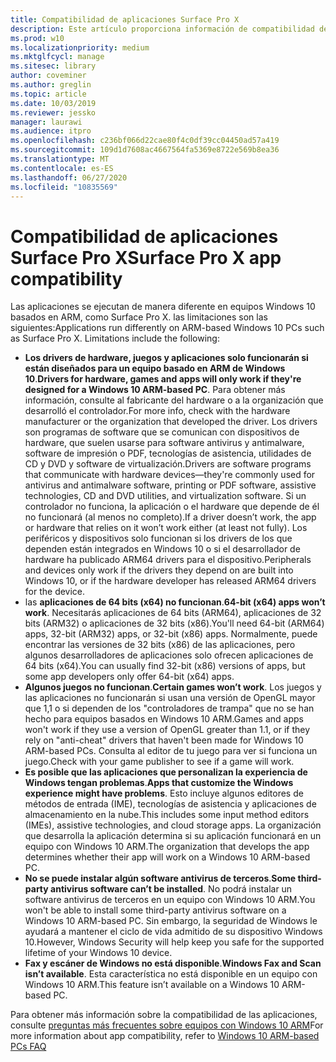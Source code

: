 ```yaml
---
title: Compatibilidad de aplicaciones Surface Pro X
description: Este artículo proporciona información de compatibilidad de la aplicación de presentación para PC Surface Pro X ARM.
ms.prod: w10
ms.localizationpriority: medium
ms.mktglfcycl: manage
ms.sitesec: library
author: coveminer
ms.author: greglin
ms.topic: article
ms.date: 10/03/2019
ms.reviewer: jessko
manager: laurawi
ms.audience: itpro
ms.openlocfilehash: c236bf066d22cae80f4c0df39cc04450ad57a419
ms.sourcegitcommit: 109d1d7608ac4667564fa5369e8722e569b8ea36
ms.translationtype: MT
ms.contentlocale: es-ES
ms.lasthandoff: 06/27/2020
ms.locfileid: "10835569"
---
```

# <span data-ttu-id="94ef0-103">Compatibilidad de aplicaciones Surface Pro X</span><span class="sxs-lookup"><span data-stu-id="94ef0-103">Surface Pro X app compatibility</span></span>

<span data-ttu-id="94ef0-104">Las aplicaciones se ejecutan de manera diferente en equipos Windows 10 basados en ARM, como Surface Pro X. las limitaciones son las siguientes:</span><span class="sxs-lookup"><span data-stu-id="94ef0-104">Applications run differently on ARM-based Windows 10 PCs such as Surface Pro X. Limitations include the following:</span></span>

- <span data-ttu-id="94ef0-105">**Los drivers de hardware, juegos y aplicaciones solo funcionarán si están diseñados para un equipo basado en ARM de Windows 10**.</span><span class="sxs-lookup"><span data-stu-id="94ef0-105">**Drivers for hardware, games and apps will only work if they're designed for a Windows 10 ARM-based PC**.</span></span> <span data-ttu-id="94ef0-106">Para obtener más información, consulte al fabricante del hardware o a la organización que desarrolló el controlador.</span><span class="sxs-lookup"><span data-stu-id="94ef0-106">For more info, check with the hardware manufacturer or the organization that developed the driver.</span></span> <span data-ttu-id="94ef0-107">Los drivers son programas de software que se comunican con dispositivos de hardware, que suelen usarse para software antivirus y antimalware, software de impresión o PDF, tecnologías de asistencia, utilidades de CD y DVD y software de virtualización.</span><span class="sxs-lookup"><span data-stu-id="94ef0-107">Drivers are software programs that communicate with hardware devices—they're commonly used for antivirus and antimalware software, printing or PDF software, assistive technologies, CD and DVD utilities, and virtualization software.</span></span> <span data-ttu-id="94ef0-108">Si un controlador no funciona, la aplicación o el hardware que depende de él no funcionará (al menos no completo).</span><span class="sxs-lookup"><span data-stu-id="94ef0-108">If a driver doesn’t work, the app or hardware that relies on it won’t work either (at least not fully).</span></span> <span data-ttu-id="94ef0-109">Los periféricos y dispositivos solo funcionan si los drivers de los que dependen están integrados en Windows 10 o si el desarrollador de hardware ha publicado ARM64 drivers para el dispositivo.</span><span class="sxs-lookup"><span data-stu-id="94ef0-109">Peripherals and devices only work if the drivers they depend on are built into Windows 10, or if the hardware developer has released ARM64 drivers for the device.</span></span>
- <span data-ttu-id="94ef0-110">las **aplicaciones de 64 bits (x64) no funcionan**.</span><span class="sxs-lookup"><span data-stu-id="94ef0-110">**64-bit (x64) apps won’t work**.</span></span> <span data-ttu-id="94ef0-111">Necesitarás aplicaciones de 64 bits (ARM64), aplicaciones de 32 bits (ARM32) o aplicaciones de 32 bits (x86).</span><span class="sxs-lookup"><span data-stu-id="94ef0-111">You'll need 64-bit (ARM64) apps, 32-bit (ARM32) apps, or 32-bit (x86) apps.</span></span> <span data-ttu-id="94ef0-112">Normalmente, puede encontrar las versiones de 32 bits (x86) de las aplicaciones, pero algunos desarrolladores de aplicaciones solo ofrecen aplicaciones de 64 bits (x64).</span><span class="sxs-lookup"><span data-stu-id="94ef0-112">You can usually find 32-bit (x86) versions of apps, but some app developers only offer 64-bit (x64) apps.</span></span>
- <span data-ttu-id="94ef0-113">**Algunos juegos no funcionan**.</span><span class="sxs-lookup"><span data-stu-id="94ef0-113">**Certain games won’t work**.</span></span> <span data-ttu-id="94ef0-114">Los juegos y las aplicaciones no funcionarán si usan una versión de OpenGL mayor que 1,1 o si dependen de los "controladores de trampa" que no se han hecho para equipos basados en Windows 10 ARM.</span><span class="sxs-lookup"><span data-stu-id="94ef0-114">Games and apps won't work if they use a version of OpenGL greater than 1.1, or if they rely on "anti-cheat" drivers that haven't been made for Windows 10 ARM-based PCs.</span></span> <span data-ttu-id="94ef0-115">Consulta al editor de tu juego para ver si funciona un juego.</span><span class="sxs-lookup"><span data-stu-id="94ef0-115">Check with your game publisher to see if a game will work.</span></span>
- <span data-ttu-id="94ef0-116">**Es posible que las aplicaciones que personalizan la experiencia de Windows tengan problemas**.</span><span class="sxs-lookup"><span data-stu-id="94ef0-116">**Apps that customize the Windows experience might have problems**.</span></span> <span data-ttu-id="94ef0-117">Esto incluye algunos editores de métodos de entrada (IME), tecnologías de asistencia y aplicaciones de almacenamiento en la nube.</span><span class="sxs-lookup"><span data-stu-id="94ef0-117">This includes some input method editors (IMEs), assistive technologies, and cloud storage apps.</span></span> <span data-ttu-id="94ef0-118">La organización que desarrolla la aplicación determina si su aplicación funcionará en un equipo con Windows 10 ARM.</span><span class="sxs-lookup"><span data-stu-id="94ef0-118">The organization that develops the app determines whether their app will work on a Windows 10 ARM-based PC.</span></span>
- <span data-ttu-id="94ef0-119">**No se puede instalar algún software antivirus de terceros**.</span><span class="sxs-lookup"><span data-stu-id="94ef0-119">**Some third-party antivirus software can’t be installed**.</span></span> <span data-ttu-id="94ef0-120">No podrá instalar un software antivirus de terceros en un equipo con Windows 10 ARM.</span><span class="sxs-lookup"><span data-stu-id="94ef0-120">You won't be able to install some third-party antivirus software on a Windows 10 ARM-based PC.</span></span> <span data-ttu-id="94ef0-121">Sin embargo, la seguridad de Windows le ayudará a mantener el ciclo de vida admitido de su dispositivo Windows 10.</span><span class="sxs-lookup"><span data-stu-id="94ef0-121">However, Windows Security will help keep you safe for the supported lifetime of your Windows 10 device.</span></span>
- <span data-ttu-id="94ef0-122">**Fax y escáner de Windows no está disponible**.</span><span class="sxs-lookup"><span data-stu-id="94ef0-122">**Windows Fax and Scan isn’t available**.</span></span> <span data-ttu-id="94ef0-123">Esta característica no está disponible en un equipo con Windows 10 ARM.</span><span class="sxs-lookup"><span data-stu-id="94ef0-123">This feature isn’t available on a Windows 10 ARM-based PC.</span></span>

<span data-ttu-id="94ef0-124">Para obtener más información sobre la compatibilidad de las aplicaciones, consulte [preguntas más frecuentes sobre equipos con Windows 10 ARM](https://support.microsoft.com/en-us/help/4521606)</span><span class="sxs-lookup"><span data-stu-id="94ef0-124">For more information about app compatibility, refer to [Windows 10 ARM-based PCs FAQ](https://support.microsoft.com/en-us/help/4521606)</span></span>
